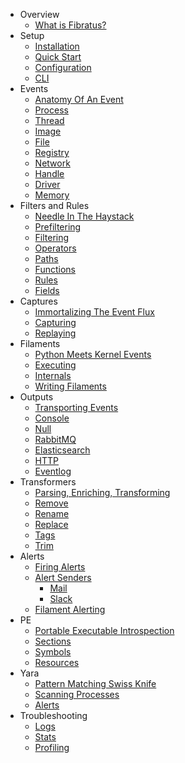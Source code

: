 * <ion-icon name="infinite-outline"></ion-icon> Overview
  * [What is Fibratus?](overview/what-is-fibratus.md)
* <ion-icon name="rocket-outline"></ion-icon> Setup
  * [Installation](setup/installation.md)
  * [Quick Start](setup/quick-start.md)
  * [Configuration](setup/configuration.md)
  * [CLI](setup/cli.md)
* <ion-icon name="apps-outline"></ion-icon> Events
  * [Anatomy Of An Event](kevents/anatomy.md)
  * [Process](kevents/process.md)
  * [Thread](kevents/thread.md)
  * [Image](kevents/image.md)
  * [File](kevents/file.md)
  * [Registry](kevents/registry.md)
  * [Network](kevents/network.md)
  * [Handle](kevents/handle.md)
  * [Driver](kevents/driver.md)
  * [Memory](kevents/mem.md)
* <ion-icon name="filter-outline"></ion-icon> Filters and Rules
  * [Needle In The Haystack](filters/introduction.md)
  * [Prefiltering](filters/prefiltering.md)
  * [Filtering](filters/filtering.md)
  * [Operators](filters/operators.md)
  * [Paths](filters/paths.md)
  * [Functions](filters/functions.md)
  * [Rules](filters/rules.md)
  * [Fields](filters/fields.md)
* <ion-icon name="server-outline"></ion-icon> Captures
  * [Immortalizing The Event Flux](captures/introduction.md)
  * [Capturing](captures/capturing.md)
  * [Replaying](captures/replaying.md)
* <ion-icon name="flash-outline"></ion-icon> Filaments
  * [Python Meets Kernel Events](filaments/introduction.md)
  * [Executing](filaments/executing.md)
  * [Internals](filaments/internals.md)
  * [Writing Filaments](filaments/writing.md)
* <ion-icon name="send-outline"></ion-icon> Outputs
  * [Transporting Events](outputs/introduction.md)
  * [Console](outputs/console.md)
  * [Null](outputs/null.md)
  * [RabbitMQ](outputs/rabbitmq.md)
  * [Elasticsearch](outputs/elasticsearch.md)
  * [HTTP](outputs/http.md)
  * [Eventlog](outputs/eventlog.md)
* <ion-icon name="color-wand-outline"></ion-icon> Transformers
  * [Parsing, Enriching, Transforming](transformers/introduction.md)
  * <ion-icon name="remove-circle-outline"></ion-icon> [Remove](transformers/remove.md)
  * <ion-icon name="reload-circle-outline"></ion-icon> [Rename](transformers/rename.md)
  * <ion-icon name="sync-circle-outline"></ion-icon> [Replace](transformers/replace.md)
  * <ion-icon name="pricetags-outline"></ion-icon> [Tags](transformers/tags.md)
  * <ion-icon name="cut-outline"></ion-icon> [Trim](transformers/trim.md)
* <ion-icon name="locate-outline"></ion-icon> Alerts
  * [Firing Alerts](alerts/introduction.md)
  * [Alert Senders](alerts/senders.md)
    * <ion-icon name="mail-unread-outline"></ion-icon> [Mail](alerts/senders/mail.md)
    * <ion-icon name="logo-slack"></ion-icon> [Slack](alerts/senders/slack.md)
  * [Filament Alerting](alerts/filaments.md)
* <ion-icon name="terminal-outline"></ion-icon> PE
  * [Portable Executable Introspection](/pe/introduction.md)
  * [Sections](/pe/sections.md)
  * [Symbols](/pe/symbols.md)
  * [Resources](/pe/resources.md)
* <ion-icon name="bug-outline"></ion-icon> Yara
  * [Pattern Matching Swiss Knife](/yara/introduction.md)
  * [Scanning Processes](/yara/scanning.md)
  * [Alerts](/yara/alerts.md)
* <ion-icon name="help-buoy-outline"></ion-icon> Troubleshooting
  * [Logs](troubleshooting/logs.md)
  * [Stats](troubleshooting/stats.md)
  * [Profiling](troubleshooting/pprof.md)
